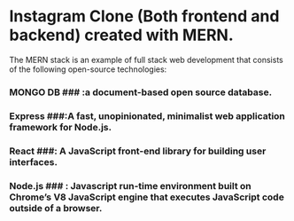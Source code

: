 # Instagram Clone (Both frontend and backend) created with MERN. #
 The MERN stack is an example of full stack web development that consists of the following open-source technologies: 
 ### MONGO DB ###  :a document-based open source database.
 ### Express ###:A fast, unopinionated, minimalist web application framework for Node.js. 
 ### React ###: A JavaScript front-end library for building user interfaces. 
 ### Node.js ### : Javascript run-time environment built on Chrome’s V8 JavaScript engine that executes JavaScript code outside of a browser. 
